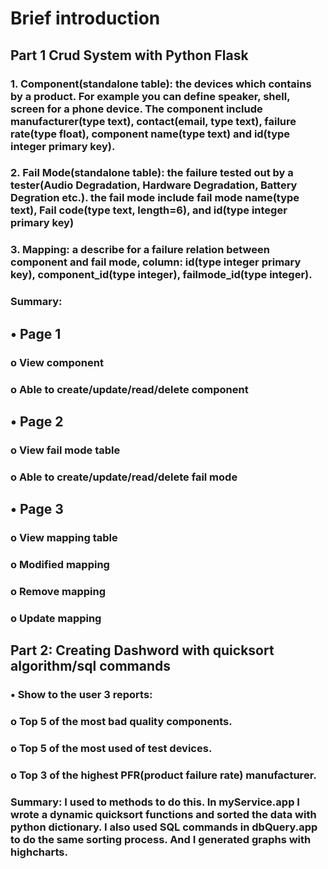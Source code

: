 
# Brief introduction

## Part 1 Crud System with Python Flask

### 1.	Component(standalone table): the devices which contains by a product. For example you can define speaker, shell, screen for a phone device. The component include manufacturer(type text), contact(email, type text), failure rate(type float), component name(type text) and id(type integer primary key).

### 2.	Fail Mode(standalone table): the failure tested out by a tester(Audio Degradation, Hardware Degradation, Battery Degration etc.). the fail mode include fail mode name(type text), Fail code(type text, length=6), and id(type integer primary key) 

### 3.	Mapping: a describe for a failure relation between component and fail mode, column: id(type integer primary key), component_id(type integer), failmode_id(type integer).

### Summary: 

## •	Page 1
### o	View component

### o	Able to create/update/read/delete component

## •	Page 2

### o	View fail mode table

### o	Able to create/update/read/delete fail mode

## •	Page 3

### o	View mapping table
### o	Modified mapping
### o	Remove mapping
### o	Update mapping

## Part 2: Creating Dashword with quicksort algorithm/sql commands
### •	Show to the user 3 reports:
### o	Top 5 of the most bad quality components.
### o	Top 5 of the most used of test devices.
### o	Top 3 of the highest PFR(product failure rate) manufacturer.
### Summary: I used to methods to do this. In myService.app I wrote a dynamic quicksort functions and sorted the data with python dictionary. I also used SQL commands in dbQuery.app to do the same sorting process. And I generated graphs with highcharts.


